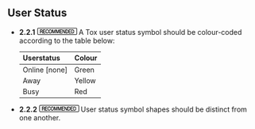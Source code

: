 User Status
-----------

- **2.2.1** ![](/badge/rec.png) A Tox user status symbol should be colour-coded according
  to the table below:

  | Userstatus           | Colour |
  |----------------------|--------|
  | Online [none]        | Green  |
  | Away                 | Yellow |
  | Busy                 | Red    |

- **2.2.2** ![](/badge/rec.png) User status symbol shapes should be distinct from one
  another.
